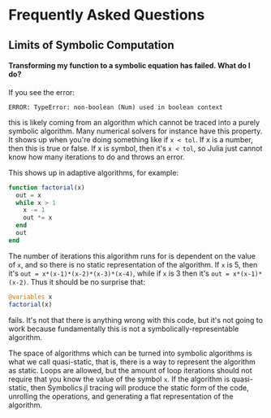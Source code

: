 # Frequently Asked Questions

## Limits of Symbolic Computation

#### Transforming my function to a symbolic equation has failed. What do I do?

If you see the error:

```
ERROR: TypeError: non-boolean (Num) used in boolean context
```

this is likely coming from an algorithm which cannot be traced into a purely
symbolic algorithm. Many numerical solvers for instance have this property. It
shows up when you're doing something like if `x < tol`. If x is a number, then
this is true or false. If x is symbol, then it's `x < tol`, so Julia just cannot
know how many iterations to do and throws an error.

This shows up in adaptive algorithms, for example:

```julia
function factorial(x)
  out = x
  while x > 1
    x -= 1
    out *= x
  end
  out
end
```

The number of iterations this algorithm runs for is dependent on the value of
`x`, and so there is no static representation of the algorithm. If `x` is 5,
then it's `out = x*(x-1)*(x-2)*(x-3)*(x-4)`, while if `x` is 3 then it's
`out = x*(x-1)*(x-2)`. Thus it should be no surprise that:

```julia
@variables x
factorial(x)
```

fails. It's not that there is anything wrong with this code, but it's not going
to work because fundamentally this is not a symbolically-representable algorithm.

The space of algorithms which can be turned into symbolic algorithms is what we
call quasi-static, that is, there is a way to represent the algorithm as static.
Loops are allowed, but the amount of loop iterations should not require that you
know the value of the symbol `x`. If the algorithm is quasi-static, then Symbolics.jl
tracing will produce the static form of the code, unrolling the operations, and
generating a flat representation of the algorithm.
